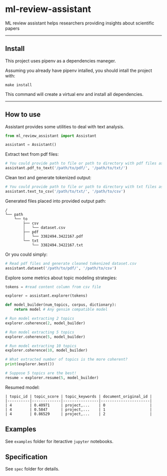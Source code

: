 # ml-review-assistant

ML review assistant helps researchers providing insights about scientific papers

---

## Install

This project uses pipenv as a dependencies maneger.

Assuming you already have pipenv intalled, you should intall the project with:

```make install```

This command will create a virtual env and install all dependencies.

---

## How to use

Assistant provides some utilities to deal with text analysis.

```python
from ml_review_assistant import Assistant

assistant = Assistant()
```

Extract text from pdf files:

```python
# You could provide path to file or path to directory with pdf files as input
assistant.pdf_to_text('/path/to/pdf/', '/path/to/txt/')
```

Clean text and generate tokenized output:

```python
# You could provide path to file or path to directory with txt files as input
assistant.text_to_csv('/path/to/txt/', '/path/to/csv')
```

Generated files placed into provided output path:

```
/
└── path
    └── to
        ├── csv
        │   └── dataset.csv
        ├── pdf
        │   └── 3382494.3422167.pdf
        └── txt
            └── 3382494.3422167.txt

```

Or you could simply:

```python
# Read pdf files and generate cleaned tokenized dataset.csv
assistant.dataset('/path/to/pdf/', '/path/to/csv')
```

Explore some metrics about topic modeling strategies:

```python
tokens = #read content column from csv file

explorer = assistant.explorer(tokens)

def model_builder(num_topics, corpus, dictionary):
    return model # Any gensim compatible model

# Run model extracting 2 topics
explorer.coherence(2, model_builder)

# Run model extracting 5 topics
explorer.coherence(5, model_builder)

# Run model extracting 10 topics
explorer.coherence(10, model_builder)

# What extracted number of topics is the more coherent?
print(explorer.best())

# Suppose 5 topics are the best!
resume = explorer.resume(5, model_builder)
```

Resumed model:

```
| topic_id | topic_score | topic_keywords | document_original_id |
|----------|-------------|----------------|----------------------|
| 4        | 0.40971     | project,...    | 0                    |
| 4        | 0.5847      | project,...    | 1                    |
| 4        | 0.86529     | project,...    | 2                    |
```

## Examples

See `examples` folder for iteractive `jupyter` notebooks.

## Specification

See `spec` folder for details.